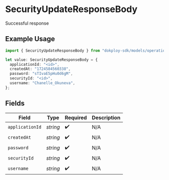 # SecurityUpdateResponseBody

Successful response

## Example Usage

```typescript
import { SecurityUpdateResponseBody } from "dokploy-sdk/models/operations";

let value: SecurityUpdateResponseBody = {
  applicationId: "<id>",
  createdAt: "1724584560338",
  password: "sTIvaE5pHu0d6gM",
  securityId: "<id>",
  username: "Chanelle_Okuneva",
};
```

## Fields

| Field              | Type               | Required           | Description        |
| ------------------ | ------------------ | ------------------ | ------------------ |
| `applicationId`    | *string*           | :heavy_check_mark: | N/A                |
| `createdAt`        | *string*           | :heavy_check_mark: | N/A                |
| `password`         | *string*           | :heavy_check_mark: | N/A                |
| `securityId`       | *string*           | :heavy_check_mark: | N/A                |
| `username`         | *string*           | :heavy_check_mark: | N/A                |